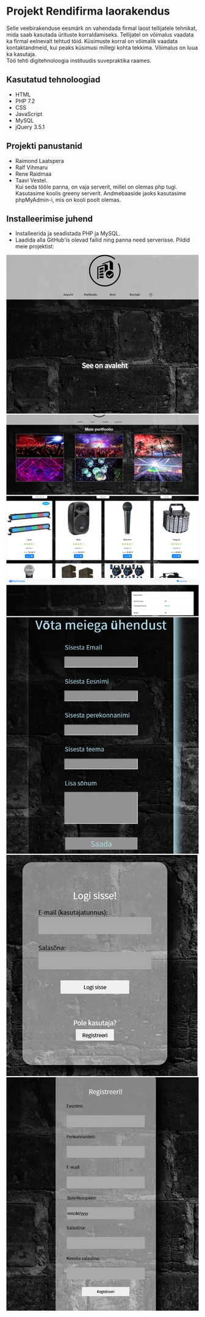 # Projekt Rendifirma laorakendus

Selle veebirakenduse eesmärk on vahendada firmal laost tellijatele tehnikat, mida saab kasutada ürituste korraldamiseks.
Tellijatel on võimalus vaadata ka firmal eelnevalt tehtud töid. Küsimuste korral on võimalik vaadata kontaktandmeid, kui peaks
küsimusi millegi kohta tekkima. Võimalus on luua ka kasutaja.<br/>
Töö tehti digitehnoloogia instituudis suvepraktika raames.<br/>
## Kasutatud tehnoloogiad
* HTML
* PHP 7.2
* CSS
* JavaScript
* MySQL
* jQuery 3.5.1

## Projekti panustanid 
* Raimond Laatspera
* Ralf Vihmaru 
* Rene Raidmaa 
* Taavi Vestel.<br/>
Kui seda tööle panna, on vaja serverit, millel on olemas php tugi. Kasutasime koolis greeny serverit.
Andmebaaside jaoks kasutasime phpMyAdmin-i, mis on kooli poolt olemas.<br/>

## Installeerimise juhend
* Installeerida ja seadistada PHP ja MySQL.
* Laadida alla GitHub'is olevad failid ning panna need serverisse. 
Pildid meie projektist:<br/>

![Pilt avalehest](pictures/avaleht.png)
![Pilt portfooliost](pictures/Portfoolio.png)
![Pilt rendi lehest](pictures/Rent.png)
![Pilt  ostukorvist](pictures/Ostukorv.png)
![Pilt kontakti lehest](pictures/Kontakt.png)
![Pilt ](pictures/Logi%20sisse.png)
![Pilt registreerimisest](pictures/Registreeri.png)
